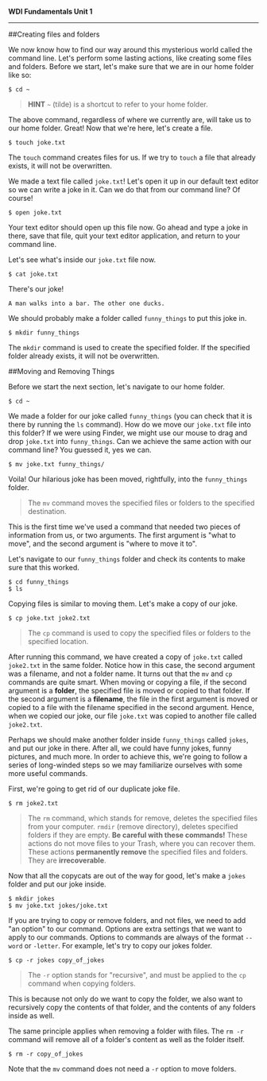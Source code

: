 **WDI Fundamentals Unit 1**

---

##Creating files and folders

We now know how to find our way around this mysterious world called the command
line. Let's perform some lasting actions, like creating some files and folders.
Before we start, let's make sure that we are in our home folder like so:

```
$ cd ~
```

> **HINT** `~` (tilde) is a shortcut to refer to your home folder.

The above command, regardless of where we currently are, will take us to our
home folder. Great! Now that we're here, let's create a file.

```
$ touch joke.txt
```

The `touch` command creates files for us. If we try to `touch` a file that already exists, it will not be overwritten.

We made a text file called `joke.txt`! Let's open it up in our default text editor so we can write a joke in it. Can we do that from our command line? Of course!

```
$ open joke.txt
```
Your text editor should open up this file now. Go ahead and type a joke in there, save that file, quit your text editor application, and return to your command line.

Let's see what's inside our `joke.txt` file now.

```
$ cat joke.txt
```
There's our joke!

```
A man walks into a bar. The other one ducks.
```

We should probably make a folder called `funny_things` to put this joke in.

```
$ mkdir funny_things
```

The `mkdir` command is used to create the specified folder. If the specified folder already exists, it will not be overwritten.


##Moving and Removing Things

Before we start the next section, let's navigate to our home folder.

```
$ cd ~
```

We made a folder for our joke called `funny_things` (you can check that it is
there by running the `ls` command). How do we move our `joke.txt` file into this
folder? If we were using Finder, we might use our mouse to drag and drop
`joke.txt` into `funny_things`. Can we achieve the same action with our command
line? You guessed it, yes we can.

```
$ mv joke.txt funny_things/
```

Voila! Our hilarious joke has been moved, rightfully, into the `funny_things`
folder.

> The `mv` command moves the specified files or folders to the specified
> destination.

This is the first time we've used a command that needed two pieces of
information from us, or two arguments. The first argument is "what to move", and
the second argument is "where to move it to".

Let's navigate to our `funny_things` folder and check its contents to
make sure that this worked.

```
$ cd funny_things
$ ls
```

Copying files is similar to moving them. Let's make a copy of our joke.

```
$ cp joke.txt joke2.txt
```

> The `cp` command is used to copy the specified files or folders to the
> specified location.

After running this command, we have created a copy of `joke.txt` called `joke2.txt` in the same folder. Notice how in this case, the second argument was a filename, and not a folder
name. It turns out that the `mv` and `cp` commands are quite smart. When moving or copying
a file, if the second argument is a **folder**, the specified file is moved or
copied to that folder. If the second argument is a **filename**, the file in the first argument
is moved or copied to a file with the filename specified in the second argument. Hence, when we copied
our joke, our file `joke.txt` was copied to another file called `joke2.txt`.

Perhaps we should make another folder inside `funny_things` called `jokes`, and
put our joke in there. After all, we could have funny jokes, funny pictures, and much
more. In order to achieve this, we're going to follow a series of long-winded
steps so we may familiarize ourselves with some more useful commands.

First, we're going to get rid of our duplicate joke file.

```
$ rm joke2.txt
```

> The `rm` command, which stands for remove, deletes the specified files
> from your computer. `rmdir` (remove directory), deletes specified folders
> if they are empty. **Be careful with these commands!** These actions
> do not move files to your Trash, where you can recover them. These
> actions **permanently remove** the specified files and folders. They are
> **irrecoverable**.

Now that all the copycats are out of the way for good, let's make a `jokes`
folder and put our joke inside.

```
$ mkdir jokes
$ mv joke.txt jokes/joke.txt
```

If you are trying to copy or remove folders, and not files, we need to add "an
option" to our command. Options are extra settings that we want to apply to our
commands. Options to commands are always of the format `--word` or `-letter`.
For example, let's try to copy our jokes folder.

```
$ cp -r jokes copy_of_jokes
```

> The `-r` option stands for "recursive", and must be applied to the `cp`
> command when copying folders.

This is because not only do we want to copy the folder, we also want to
recursively copy the contents of that folder, and the contents of any folders
inside as well.

The same principle applies when removing a folder with files. The `rm -r` command will remove all of a folder's content as well as the folder itself.

```
$ rm -r copy_of_jokes
```

Note that the `mv` command does not need a `-r` option to move folders.

